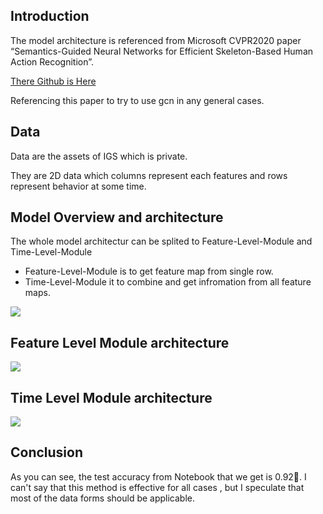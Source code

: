 ## Introduction
The model architecture is referenced from Microsoft CVPR2020 paper “Semantics-Guided Neural Networks for Efficient Skeleton-Based Human Action Recognition”.

[There Github is Here](https://github.com/microsoft/SGN)

Referencing this paper to try to use gcn in any general cases.


## Data
Data are the assets of IGS which is private.

They are 2D data which columns represent each features and rows represent behavior at some time.


## Model Overview and architecture


The whole model architectur can be splited to Feature-Level-Module and Time-Level-Module

- Feature-Level-Module is to get feature map from single row.
- Time-Level-Module it to combine and get infromation from all feature maps.

![](https://i.imgur.com/yqSl2pR.png)

## Feature Level Module architecture
![](https://i.imgur.com/bAz65O1.png)

## Time Level Module architecture
![](https://i.imgur.com/YpXY4h8.png)


## Conclusion
As you can see, the test accuracy from Notebook that we get is 0.92🥰.
I can't say that this method is effective for all cases , but I speculate that most of the data forms should be applicable.






